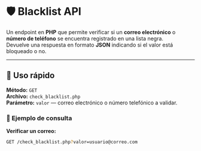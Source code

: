 # 🛡️ Blacklist API

Un endpoint en **PHP** que permite verificar si un **correo electrónico** o **número de teléfono** se encuentra registrado en una lista negra.  
Devuelve una respuesta en formato **JSON** indicando si el valor está bloqueado o no.

---

## 🚀 Uso rápido

**Método:** `GET`  
**Archivo:** `check_blacklist.php`  
**Parámetro:** `valor` — correo electrónico o número telefónico a validar.

### 🔹 Ejemplo de consulta

**Verificar un correo:**
```bash
GET /check_blacklist.php?valor=usuario@correo.com
